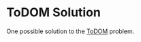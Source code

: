 # ToDOM Solution

One possible solution to the [ToDOM](https://github.com/abbreviatedman/todom) problem.